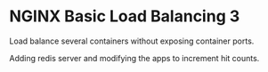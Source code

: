# NGINX Basic Load Balancing 3

Load balance several containers without exposing container ports.

Adding redis server and modifying the apps to increment hit counts.